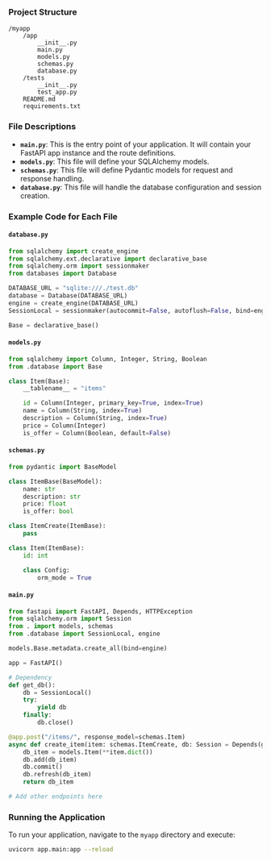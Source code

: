 ### Project Structure

```
/myapp
    /app
        __init__.py
        main.py
        models.py
        schemas.py
        database.py
    /tests
        __init__.py
        test_app.py
    README.md
    requirements.txt
```

### File Descriptions

- **`main.py`**: This is the entry point of your application. It will contain your FastAPI app instance and the route definitions.
- **`models.py`**: This file will define your SQLAlchemy models.
- **`schemas.py`**: This file will define Pydantic models for request and response handling.
- **`database.py`**: This file will handle the database configuration and session creation.

### Example Code for Each File

#### `database.py`

```python
from sqlalchemy import create_engine
from sqlalchemy.ext.declarative import declarative_base
from sqlalchemy.orm import sessionmaker
from databases import Database

DATABASE_URL = "sqlite:///./test.db"
database = Database(DATABASE_URL)
engine = create_engine(DATABASE_URL)
SessionLocal = sessionmaker(autocommit=False, autoflush=False, bind=engine)

Base = declarative_base()
```

#### `models.py`

```python
from sqlalchemy import Column, Integer, String, Boolean
from .database import Base

class Item(Base):
    __tablename__ = "items"

    id = Column(Integer, primary_key=True, index=True)
    name = Column(String, index=True)
    description = Column(String, index=True)
    price = Column(Integer)
    is_offer = Column(Boolean, default=False)
```

#### `schemas.py`

```python
from pydantic import BaseModel

class ItemBase(BaseModel):
    name: str
    description: str
    price: float
    is_offer: bool

class ItemCreate(ItemBase):
    pass

class Item(ItemBase):
    id: int

    class Config:
        orm_mode = True
```

#### `main.py`

```python
from fastapi import FastAPI, Depends, HTTPException
from sqlalchemy.orm import Session
from . import models, schemas
from .database import SessionLocal, engine

models.Base.metadata.create_all(bind=engine)

app = FastAPI()

# Dependency
def get_db():
    db = SessionLocal()
    try:
        yield db
    finally:
        db.close()

@app.post("/items/", response_model=schemas.Item)
async def create_item(item: schemas.ItemCreate, db: Session = Depends(get_db)):
    db_item = models.Item(**item.dict())
    db.add(db_item)
    db.commit()
    db.refresh(db_item)
    return db_item

# Add other endpoints here
```

### Running the Application

To run your application, navigate to the `myapp` directory and execute:

```bash
uvicorn app.main:app --reload
```
